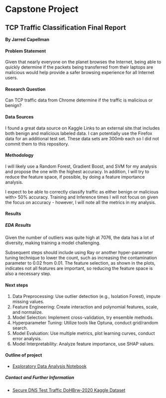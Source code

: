 # Capstone Project
## TCP Traffic Classification Final Report

**By Jarred Capellman**

#### Problem Statement
Given that nearly everyone on the planet browses the Internet, being able to quickly determine if the packets being transferred from their laptops are malicious would help provide a safer browsing experience for all Internet users.

#### Research Question
Can TCP traffic data from Chrome determine if the traffic is malicious or benign? 

#### Data Sources
I found a great data source on Kaggle Links to an external site.that includes both benign and malicious labeled data. I can potentially use the Firefox data for an additional test set. These data sets are 300mb each so I did not commit them to this repository.

#### Methodology
I will likely use a Random Forest, Gradient Boost, and SVM for my analysis and propose the one with the highest accuracy.  In addition, I will try to reduce the feature space, if possible, by doing a feature importance analysis.

I expect to be able to correctly classify traffic as either benign or malicious with> 50% accuracy. Training and Inference times I will not focus on given the focus on accuracy - however, I will note all the metrics in my analysis.

#### Results
##### EDA Results
Given the number of outliers was quite high at 7076, the data has a lot of diversity, making training a model challenging.

Subsequent steps should include using Ray or another hyper-parameter tuning technique to lower the count, such as increasing the contamination parameter to 0.02 from 0.01. The feature selection, as shown in the plots, indicates not all features are important, so reducing the feature space is also a necessary step.

#### Next steps
1. Data Preprocessing: Use outlier detection (e.g., Isolation Forest), impute missing values.
2. Feature Engineering: Create interaction and polynomial features, scale, and normalize.
3. Model Selection: Implement cross-validation, try ensemble methods.
4. Hyperparameter Tuning: Utilize tools like Optuna, conduct grid/random search.
5. Model Evaluation: Use multiple metrics, plot learning curves, conduct error analysis.
6. Model Interpretability: Analyze feature importance, use SHAP values.

#### Outline of project

- [Exploratory Data Analysis Notebook](https://github.com/jcapellman/uc-berkeley-notebooks/blob/main/Capstone_Project/CapstoneProject_eda.ipynb)


##### Contact and Further Information
- [Secure DNS Test Traffic DoHBrw-2020 Kaggle Dataset](https://www.kaggle.com/datasets/peterfriedrich1/dns-test-traffic-dohbrw2020?resource=download)
